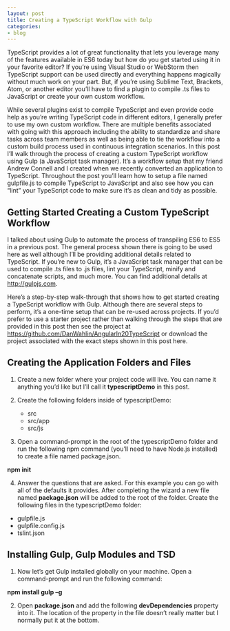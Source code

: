 ```yaml
---
layout: post
title: Creating a TypeScript Workflow with Gulp
categories:
- blog
---
```


TypeScript provides a lot of great functionality that lets you leverage many of the features available in ES6 today but how do you get started using it in your favorite editor? If you’re using Visual Studio or WebStorm then TypeScript support can be used directly and everything happens magically without much work on your part. But, if you’re using Sublime Text, Brackets, Atom, or another editor you’ll have to find a plugin to compile .ts files to JavaScript or create your own custom workflow.

While several plugins exist to compile TypeScript and even provide code help as you’re writing TypeScript code in different editors, I generally prefer to use my own custom workflow. There are multiple benefits associated with going with this approach including the ability to standardize and share tasks across team members as well as being able to tie the workflow into a custom build process used in continuous integration scenarios. In this post I’ll walk through the process of creating a custom TypeScript workflow using Gulp (a JavaScript task manager). It’s a workflow setup that my friend Andrew Connell and I created when we recently converted an application to TypeScript. Throughout the post you’ll learn how to setup a file named gulpfile.js to compile TypeScript to JavaScript and also see how you can “lint” your TypeScript code to make sure it’s as clean and tidy as possible.

## Getting Started Creating a Custom TypeScript Workflow

I talked about using Gulp to automate the process of transpiling ES6 to ES5 in a previous post. The general process shown there is going to be used here as well although I’ll be providing additional details related to TypeScript. If you’re new to Gulp, it’s a JavaScript task manager that can be used to compile .ts files to .js files, lint your TypeScript, minify and concatenate scripts, and much more. You can find additional details at http://gulpjs.com.

Here’s a step-by-step walk-through that shows how to get started creating a TypeScript workflow with Gulp. Although there are several steps to perform, it’s a one-time setup that can be re-used across projects. If you’d prefer to use a starter project rather than walking through the steps that are provided in this post then see the project at https://github.com/DanWahlin/AngularIn20TypeScript or download the project associated with the exact steps shown in this post here. 

## Creating the Application Folders and Files

1. Create a new folder where your project code will live. You can name it anything you’d like but I’ll call it **typescriptDemo** in this post.
2. Create the following folders inside of typescriptDemo:
	- src
	- src/app
	- src/js

3. Open a command-prompt in the root of the typescriptDemo folder and run the following npm command (you’ll need to have Node.js installed) to create a file named package.json. 

**npm init**

4. Answer the questions that are asked. For this example you can go with all of the defaults it provides. After completing the wizard a new file named **package.json** will be added to the root of the folder.
Create the following files in the typescriptDemo folder:
 - gulpfile.js
 - gulpfile.config.js
 - tslint.json

 ## Installing Gulp, Gulp Modules and TSD

1. Now let’s get Gulp installed globally on your machine. Open a command-prompt and run the following command:

**npm install gulp –g**

2. Open **package.json** and add the following **devDependencies** property into it. The location of the property in the file doesn’t really matter but I normally put it at the bottom.
